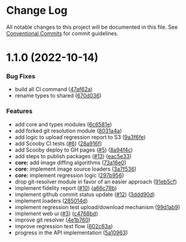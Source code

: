 # Change Log

All notable changes to this project will be documented in this file.
See [Conventional Commits](https://conventionalcommits.org) for commit guidelines.

# 1.1.0 (2022-10-14)


### Bug Fixes

* build all CI command ([47af62a](https://github.com/AnimaApp/scooby/commit/47af62a01303fa01c96cad910a89f09adb5a688f))
* rename types to shared ([670d036](https://github.com/AnimaApp/scooby/commit/670d0362f871cfca46e636561ef2b637d0327ba0))


### Features

* add core and types modules ([6c6581e](https://github.com/AnimaApp/scooby/commit/6c6581ef4e464d10405e4942dae059ec43b836a7))
* add forked git resolution module ([8031a4a](https://github.com/AnimaApp/scooby/commit/8031a4a2bc421cba4976ebd4e0147884758eefb7))
* add logic to upload regression report to S3 ([9a3f6fe](https://github.com/AnimaApp/scooby/commit/9a3f6fe1e6f9f42e5156ffc7ce6bd03fa3faf9be))
* add Scooby CI tests ([#6](https://github.com/AnimaApp/scooby/issues/6)) ([28a916f](https://github.com/AnimaApp/scooby/commit/28a916f4155b03fee0704b1c53cca03b8502af78))
* add Scooby deploy to GH pages ([#5](https://github.com/AnimaApp/scooby/issues/5)) ([8a94f4c](https://github.com/AnimaApp/scooby/commit/8a94f4cc039647c6207d8419a11b8dc0029b15e8))
* add steps to publish packages ([#13](https://github.com/AnimaApp/scooby/issues/13)) ([eac5e33](https://github.com/AnimaApp/scooby/commit/eac5e33b2eb2ab0974466895ae40bd5ea2e985d8))
* **core:** add image diffing algorithms ([73a16e0](https://github.com/AnimaApp/scooby/commit/73a16e07defd2c5868aa5df9ba078b200a5b5fc4))
* **core:** implement image source loaders ([3a7f536](https://github.com/AnimaApp/scooby/commit/3a7f536e6e4a0c5e62c0f8ffd08172b9d5d0cacb))
* **core:** implement regression logic ([297b956](https://github.com/AnimaApp/scooby/commit/297b9567bd640e74d8924a5d0e7360436b73104e))
* drop git-resolver module in favor of an easier approach ([91eb5cf](https://github.com/AnimaApp/scooby/commit/91eb5cf51af07b6d042bb62353c725c066eafa61))
* implement fidelity report ([#10](https://github.com/AnimaApp/scooby/issues/10)) ([a66c78b](https://github.com/AnimaApp/scooby/commit/a66c78b327094c7759a414300900d29988a19374))
* implement github commit status update ([#12](https://github.com/AnimaApp/scooby/issues/12)) ([3ddd90d](https://github.com/AnimaApp/scooby/commit/3ddd90dbabc6e38498a56dccdc213772e73ee5dc))
* implement loaders ([285014d](https://github.com/AnimaApp/scooby/commit/285014d96a7cd2022cebd0dfde348cbadc12862d))
* implement regression test upload/download mechanism ([99d1ab9](https://github.com/AnimaApp/scooby/commit/99d1ab9ae25e6d0bd792dc1289e1e328bf992a3e))
* implement web ui ([#3](https://github.com/AnimaApp/scooby/issues/3)) ([c4768bd](https://github.com/AnimaApp/scooby/commit/c4768bd65bacf893469701e1103fbb5ce180f71a))
* improve git resolver ([4e1b760](https://github.com/AnimaApp/scooby/commit/4e1b760669b2bb547cb2088eced497e4fa2f05cf))
* improve regression test flow ([602c63a](https://github.com/AnimaApp/scooby/commit/602c63a10686c276021e5c75bbb60847f3f7cae2))
* progress in the API implementation ([5a10963](https://github.com/AnimaApp/scooby/commit/5a109635ed23731f3de680687afda687757b74b2))
